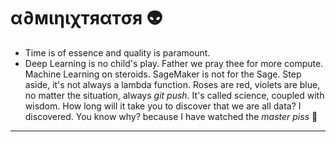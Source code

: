 # α∂мιηιχтяαтσя 👽

- Time is of essence and quality is paramount.
- Deep Learning is no child's play. Father we pray thee for more compute. Machine Learning on steroids. SageMaker is not for the Sage. Step aside, it's not always a lambda function. Roses are red, violets are blue, no matter the situation, always *git push*. It's called science, coupled with wisdom. How long will it take you to discover that we are all data? I discovered. You know why? because I have watched the *master piss* 👀

----------------------------------
<!--
**Adminixtrator/Adminixtrator** is a ✨ _special_ ✨ repository because its `README.md` (this file) appears on your GitHub profile.

Here are some ideas to get you started:

- 🔭 I’m currently working on ...
- 🌱 I’m currently learning ...
- 👯 I’m looking to collaborate on ...
- 🤔 I’m looking for help with ...
- 💬 Ask me about ...
- 📫 How to reach me: ...
- 😄 Pronouns: ...
- ⚡ Fun fact: ...
-->
